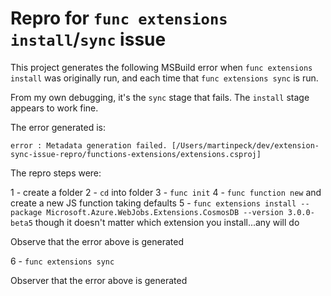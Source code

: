 # Repro for `func extensions install`/`sync` issue

This project generates the following MSBuild error when `func extensions install` was originally run, and each time that `func extensions sync` is run.

From my own debugging, it's the `sync` stage that fails. The `install` stage appears to work fine.

The error generated is:

```
error : Metadata generation failed. [/Users/martinpeck/dev/extension-sync-issue-repro/functions-extensions/extensions.csproj]
```

The repro steps were:

1 - create a folder
2 - `cd` into folder
3 - `func init`
4 - `func function new` and create a new JS function taking defaults
5 - `func extensions install --package Microsoft.Azure.WebJobs.Extensions.CosmosDB --version 3.0.0-beta5` though it doesn't matter which extension you install...any will do

Observe that the error above is generated

6 - `func extensions sync`

Observer that the error above is generated